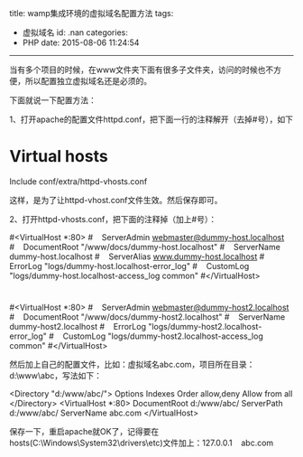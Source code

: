 title: wamp集成环境的虚拟域名配置方法
tags:
  - 虚拟域名
id: .nan
categories:
  - PHP
date: 2015-08-06 11:24:54
---

当有多个项目的时候，在www文件夹下面有很多子文件夹，访问的时候也不方便，所以配置独立虚拟域名还是必须的。

下面就说一下配置方法：

1、打开apache的配置文件httpd.conf，把下面一行的注释解开（去掉#号），如下

# Virtual hosts
Include conf/extra/httpd-vhosts.conf

这样，是为了让httpd-vhost.conf文件生效。然后保存即可。

2、打开httpd-vhosts.conf，把下面的注释掉（加上#号）：

#&lt;VirtualHost *:80&gt;
#    ServerAdmin webmaster@dummy-host.localhost
#    DocumentRoot "/www/docs/dummy-host.localhost"
#    ServerName dummy-host.localhost
#    ServerAlias www.dummy-host.localhost
#    ErrorLog "logs/dummy-host.localhost-error_log"
#    CustomLog "logs/dummy-host.localhost-access_log common"
#&lt;/VirtualHost&gt;
#
#&lt;VirtualHost *:80&gt;
#    ServerAdmin webmaster@dummy-host2.localhost
#    DocumentRoot "/www/docs/dummy-host2.localhost"
#    ServerName dummy-host2.localhost
#    ErrorLog "logs/dummy-host2.localhost-error_log"
#    CustomLog "logs/dummy-host2.localhost-access_log common"
#&lt;/VirtualHost&gt;

然后加上自己的配置文件，比如：虚拟域名abc.com，项目所在目录：d:\www\abc，写法如下：

&lt;Directory "d:/www/abc/"&gt;
Options Indexes
Order allow,deny
Allow from all
&lt;/Directory&gt;
&lt;VirtualHost *:80&gt;
DocumentRoot d:/www/abc/
ServerPath d:/www/abc/
ServerName abc.com
&lt;/VirtualHost&gt;

保存一下，重启apache就OK了，记得要在hosts(C:\Windows\System32\drivers\etc)文件加上：127.0.0.1    abc.com